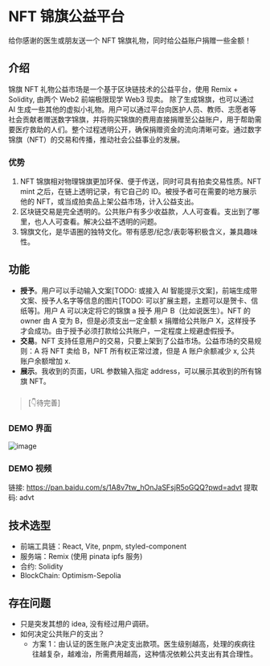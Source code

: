 # NFT 锦旗公益平台
给你感谢的医生或朋友送一个 NFT 锦旗礼物，同时给公益账户捐赠一些金额！

## 介绍
锦旗 NFT 礼物公益市场是一个基于区块链技术的公益平台，使用 Remix + Solidity, 由两个 Web2 前端极限现学 Web3 现卖。 除了生成锦旗，也可以通过 AI 生成一些其他的虚拟小礼物。用户可以通过平台向医护人员、教师、志愿者等社会贡献者赠送数字锦旗，并将购买锦旗的费用直接捐赠至公益账户，用于帮助需要医疗救助的人们。整个过程透明公开，确保捐赠资金的流向清晰可查。通过数字锦旗（NFT）的交易和传播，推动社会公益事业的发展。

### 优势
1. NFT 锦旗相对物理锦旗更加环保、便于传送，同时可具有拍卖交易性质。NFT mint 之后，在链上透明记录，有它自己的 ID。被授予者可在需要的地方展示他的 NFT，或当成拍卖品上架公益市场，计入公益支出。
2. 区块链交易是完全透明的。公共账户有多少收益款，人人可查看。支出到了哪里，也人人可查看。解决公益不透明的问题。
3. 锦旗文化，是华语圈的独特文化。带有感恩/纪念/表彰等积极含义，兼具趣味性。

## 功能
- **授予**。用户可以手动输入文案[TODO: 或接入 AI 智能提示文案]，前端生成带文案、授予人名字等信息的图片[TODO: 可以扩展主题，主题可以是贺卡、信纸等]。用户 A 可以决定将它的锦旗 a 授予 用户 B（比如说医生）。NFT 的 owner 由 A 变为 B，但是必须支出一定金额 x 捐赠给公共账户 X，这样授予才会成功。由于授予必须打款给公共账户，一定程度上规避虚假授予。
- **交易**。NFT 支持任意用户的交易，只要上架到了公益市场。公益市场的交易规则：A 将 NFT 卖给 B，NFT 所有权正常过渡，但是 A 账户余额减少 x, 公共账户余额增加 x.
- **展示**。我收到的页面，URL 参数输入指定 address，可以展示其收到的所有锦旗 NFT。

###
> [👇待完善]
###

### DEMO 界面
![image](https://github.com/user-attachments/assets/c115b790-89fa-4c84-ab89-aca4320a63f1)



### DEMO 视频
链接: https://pan.baidu.com/s/1A8v7tw_hOnJaSFsjR5oGQQ?pwd=advt 提取码: advt


## 技术选型
- 前端工具链：React, Vite, pnpm, styled-component
- 服务端：Remix (使用 pinata ipfs 服务) 
- 合约: Solidity
- BlockChain: Optimism-Sepolia

## 存在问题
- 只是突发其想的 idea, 没有经过用户调研。
- 如何决定公共账户的支出？
    - 方案 1：由认证的医生账户决定支出款项。医生级别越高，处理的疾病往往越复杂，越难治，所需费用越高，这种情况依赖公共支出有其合理性。
